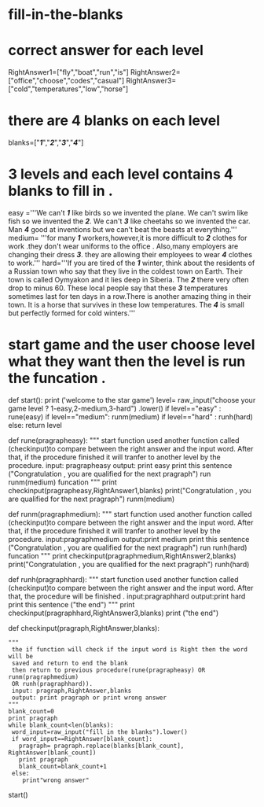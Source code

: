 # fill-in-the-blanks

# correct answer for each level
RightAnswer1=["fly","boat","run","is"]
RightAnswer2=["office","choose","codes","casual"]
RightAnswer3=["cold","temperatures","low","horse"]

# there are 4 blanks on each level
blanks=["___1___","___2___","___3___","___4___"]

# 3 levels and each level contains 4 blanks to fill in .
easy ='''We can't ___1___ like birds so we invented the plane.
        We can't swim like fish so we invented the ___2___.
        We can't ___3___ like cheetahs so we invented the car.
        Man ___4___ good at inventions but we can't beat the beasts at
        everything.'''
medium= '''for many ___1___ workers,however,it is more difficult to
 ___2___ clothes for work .they don't wear uniforms to the office .
 Also,many employers are changing their dress ___3___. they are allowing their
 employees to wear ___4___ clothes to work.'''
hard='''If you are tired of the ___1___ winter, think about the residents of
  a Russian town who say that they live in the coldest town on Earth.
  Their town is called Oymyakon and it lies deep in Siberia.
  The ___2___ there very often drop to minus 60.
  These local people say that these ___3___ temperatures sometimes last for ten
  days in a row.There is another amazing thing in their town. It is a horse
  that survives in these low temperatures.
  The ___4___ is small but perfectly formed for cold winters.'''

# start game and the user choose level what they want then the level is run the funcation .
def start():
 print ('welcome to the star game')
 level= raw_input("choose your game level ? 1-easy,2-medium,3-hard") .lower()
 if level=="easy" :
             rune(easy)
 if level=="medium":
             runm(medium)
 if level=="hard" :
             runh(hard)
 else: return level


def rune(pragrapheasy):
    """
     start function used another function called (checkinput)to compare
     between the right answer and the input word. After that, if the procedure finished it will
     tranfer to another level by the procedure.
     input: pragrapheasy
     output: print easy
     print this sentence ("Congratulation , you are qualified for the next pragraph")
     run runm(medium) funcation
    """
    print checkinput(pragrapheasy,RightAnswer1,blanks)
    print("Congratulation , you are qualified for the next pragraph")
    runm(medium)

def runm(pragraphmedium):
    """
     start function used another function called (checkinput)to compare
     between the right answer and the input word. After that, if the procedure finished it will
     tranfer to another level by the procedure.
     input:pragraphmedium
     output:print medium
     print this sentence ("Congratulation , you are qualified for the next pragraph")
     run runh(hard) funcation
    """
    print checkinput(pragraphmedium,RightAnswer2,blanks)
    print("Congratulation , you are qualified for the next pragraph")
    runh(hard)

def runh(pragraphhard):
    """
     start function used another function called (checkinput)to compare
     between the right answer and the input word. After that,  the procedure will be finished .
     input:pragraphhard
     output:print hard
     print this sentence ("the end")
    """
    print checkinput(pragraphhard,RightAnswer3,blanks)
    print ("the end")


def checkinput(pragraph,RightAnswer,blanks):

    """
     the if function will check if the input word is Right then the word will be
     saved and return to end the blank
     then return to previous procedure(rune(pragrapheasy) OR runm(pragraphmedium)
     OR runh(pragraphhard)).
     input: pragraph,RightAnswer,blanks
     output: print pragraph or print wrong answer
    """
    blank_count=0
    print pragraph
    while blank_count<len(blanks):
     word_input=raw_input("fill in the blanks").lower()
     if word_input==RightAnswer[blank_count]:
       pragraph= pragraph.replace(blanks[blank_count], RightAnswer[blank_count])
       print pragraph
       blank_count=blank_count+1
     else:
        print"wrong answer"
start()
